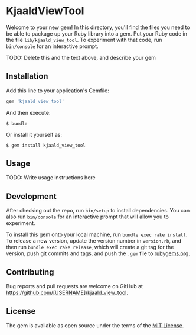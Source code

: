 # KjaaldViewTool

Welcome to your new gem! In this directory, you'll find the files you need to be able to package up your Ruby library into a gem. Put your Ruby code in the file `lib/kjaald_view_tool`. To experiment with that code, run `bin/console` for an interactive prompt.

TODO: Delete this and the text above, and describe your gem

## Installation

Add this line to your application's Gemfile:

```ruby
gem 'kjaald_view_tool'
```

And then execute:

    $ bundle

Or install it yourself as:

    $ gem install kjaald_view_tool

## Usage

TODO: Write usage instructions here

## Development

After checking out the repo, run `bin/setup` to install dependencies. You can also run `bin/console` for an interactive prompt that will allow you to experiment.

To install this gem onto your local machine, run `bundle exec rake install`. To release a new version, update the version number in `version.rb`, and then run `bundle exec rake release`, which will create a git tag for the version, push git commits and tags, and push the `.gem` file to [rubygems.org](https://rubygems.org).

## Contributing

Bug reports and pull requests are welcome on GitHub at https://github.com/[USERNAME]/kjaald_view_tool.

## License

The gem is available as open source under the terms of the [MIT License](https://opensource.org/licenses/MIT).
